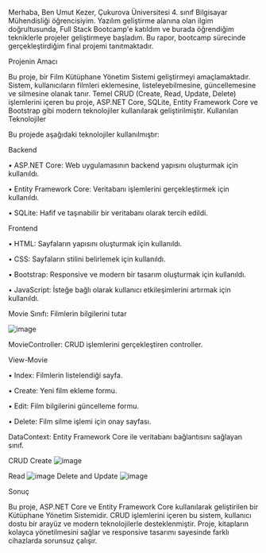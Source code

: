 Merhaba,
Ben Umut Kezer, Çukurova Üniversitesi 4. sınıf Bilgisayar Mühendisliği öğrencisiyim. Yazılım geliştirme alanına olan ilgim doğrultusunda, Full Stack Bootcamp'e katıldım ve burada öğrendiğim tekniklerle projeler geliştirmeye başladım. Bu rapor, bootcamp sürecinde gerçekleştirdiğim final projemi tanıtmaktadır.

Projenin Amacı

Bu proje, bir Film Kütüphane Yönetim Sistemi geliştirmeyi amaçlamaktadır. Sistem, kullanıcıların filmleri eklemesine, listeleyebilmesine, güncellemesine ve silmesine olanak tanır. Temel CRUD (Create, Read, Update, Delete) işlemlerini içeren bu proje, ASP.NET Core, SQLite, Entity Framework Core ve Bootstrap gibi modern teknolojiler kullanılarak geliştirilmiştir.
Kullanılan Teknolojiler

Bu projede aşağıdaki teknolojiler kullanılmıştır:


Backend

•	ASP.NET Core: Web uygulamasının backend yapısını oluşturmak için kullanıldı.

•	Entity Framework Core: Veritabanı işlemlerini gerçekleştirmek için kullanıldı.

•	SQLite: Hafif ve taşınabilir bir veritabanı olarak tercih edildi.


Frontend

•	HTML: Sayfaların yapısını oluşturmak için kullanıldı.

•	CSS: Sayfaların stilini belirlemek için kullanıldı.

•	Bootstrap: Responsive ve modern bir tasarım oluşturmak için kullanıldı.

•	JavaScript: İsteğe bağlı olarak kullanıcı etkileşimlerini artırmak için kullanıldı.

Movie Sınıfı: Filmlerin bilgilerini tutar

![image](https://github.com/user-attachments/assets/bbc7ac20-3599-42f4-9a7c-1226f5cebd1a)


MovieController: CRUD işlemlerini gerçekleştiren controller.

View-Movie

•	Index: Filmlerin listelendiği sayfa.

•	Create: Yeni film ekleme formu.

•	Edit: Film bilgilerini güncelleme formu.

•	Delete: Film silme işlemi için onay sayfası.


DataContext: Entity Framework Core ile veritabanı bağlantısını sağlayan sınıf.

CRUD
Create
![image](https://github.com/user-attachments/assets/15b5ac65-6f54-4d42-8ba5-418ef9849edb)

Read
![image](https://github.com/user-attachments/assets/ef10241a-6ea6-4737-b30b-023933817a65)
Delete and Update
![image](https://github.com/user-attachments/assets/a89f979e-6d83-443a-a4fd-ca8729c9ed5e)

Sonuç

Bu proje, ASP.NET Core ve Entity Framework Core kullanılarak geliştirilen bir Kütüphane Yönetim Sistemidir. CRUD işlemlerini içeren bu sistem, kullanıcı dostu bir arayüz ve modern teknolojilerle desteklenmiştir. Proje, kitapların kolayca yönetilmesini sağlar ve responsive tasarımı sayesinde farklı cihazlarda sorunsuz çalışır.




